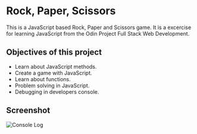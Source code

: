 # Rock, Paper, Scissors
This is a JavaScript based Rock, Paper and Scissors game. It is a excercise for learning JavaScript from the Odin Project Full Stack Web Development.

## Objectives of this project
* Learn about JavaScript methods.
* Create a game with JavaScript.
* Learn about functions.
* Problem solving in JavaScript.
* Debugging in developers console.

## Screenshot
![Console Log](/Rock-Paper-Scissors/console.jpg)
